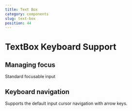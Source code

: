 ```yaml
---
title: Text Box
category: components
slug: text-box
position: 44
---
```

# TextBox Keyboard Support

## Managing focus

Standard focusable input

## Keyboard navigation

Supports the default input cursor navigation with arrow keys.
